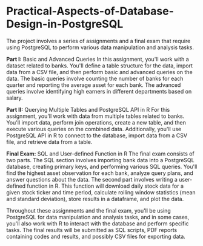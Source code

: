 # Practical-Aspects-of-Database-Design-in-PostgreSQL
The project involves a series of assignments and a final exam that require using PostgreSQL to perform various data manipulation and analysis tasks. 

**Part I:** Basic and Advanced Queries
In this assignment, you'll work with a dataset related to banks. You'll define a table structure for the data, import data from a CSV file, and then perform basic and advanced queries on the data. The basic queries involve counting the number of banks for each quarter and reporting the average asset for each bank. The advanced queries involve identifying high earners in different departments based on salary.

**Part II:** Querying Multiple Tables and PostgreSQL API in R
For this assignment, you'll work with data from multiple tables related to banks. You'll import data, perform join operations, create a new table, and then execute various queries on the combined data. Additionally, you'll use PostgreSQL API in R to connect to the database, import data from a CSV file, and retrieve data from a table.

**Final Exam:** SQL and User-defined Function in R
The final exam consists of two parts. The SQL section involves importing bank data into a PostgreSQL database, creating primary keys, and performing various SQL queries. You'll find the highest asset observation for each bank, analyze query plans, and answer questions about the data. The second part involves writing a user-defined function in R. This function will download daily stock data for a given stock ticker and time period, calculate rolling window statistics (mean and standard deviation), store results in a dataframe, and plot the data.

Throughout these assignments and the final exam, you'll be using PostgreSQL for data manipulation and analysis tasks, and in some cases, you'll also work with R to interact with the database and perform specific tasks. The final results will be submitted as SQL scripts, PDF reports containing codes and results, and possibly CSV files for exporting data.
